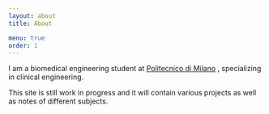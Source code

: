 ```yaml
---
layout: about
title: About

menu: true
order: 1
---
```


I am a biomedical engineering student at [Politecnico di Milano](https://www.polimi.it/en/) , specializing in
clinical engineering.

This site is still work in progress and it will contain various projects as well as notes of different subjects.
